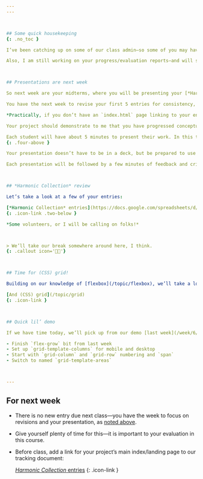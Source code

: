 ```yaml
---
---



## Some quick housekeeping
{: .no_toc }

I’ve been catching up on some of our class admin—so some of you may have gotten alerts about your attendance from Starfish. As a reminder, per our [CD program policies](https://docs.google.com/document/d/1u358io8doX_SVVMGqIM_oH5V0OIccneYu4Ww-uE55QM/edit#heading=h.ytche3vfttbe), you are only allowed two absences before *Bad Things Happen*. Some of you are already at this threshold! You know who you are.

Also, I am still working on your progress/evaluation reports—and will share those with you ahead of your midterm, next week.



## Presentations are next week

So next week are your midterms, where you will be presenting your [*Harmonic Collection*](/project/harmonic) to the class.

You have the next week to revise your first 5 entries for consistency, quality, and cohesion. They should communicate a clear exploration of your topic, and take us on a journey through it. That is going to be different for all of you—based on your topics—but think of both the entries *and* the whole together.

*Practically, if you don’t have an `index.html` page linking to your entries, this is the time to create that. Treat it as your landing page—to introduce us to your topic and guide us through the entries.*

Your project should demonstrate to me that you have progressed conceptually and technically. I expect to see appreciable, significant revision to your existing entries. Show me your *engagement*.

Each student will have about 5 minutes to present their work. In this time, talk us through your topic and explain how you wanted to explore it through your entries. Then show us your pages, taking us through each one—but stay focused on the *whole*. You can also explain what your challenges were, and how you’d improve on the execution with additional time or more experience.
{: .four-above }

Your presentation doesn’t have to be in a deck, but be prepared to use your full amount of time to take us through your work. Also, don’t go over! (I’ll have a timer going.) The project should be shown from the live URL you have submitted, not from your machine. Consider this presentation part of your project!

Each presentation will be followed by a few minutes of feedback and critique from your classmates and from me.



## *Harmonic Collection* review

Let’s take a look at a few of your entries:

[*Harmonic Collection* entries](https://docs.google.com/spreadsheets/d/1vXYVnicRUHnczxPCSaqsmmflynnwP22zhES5jFMPKpw/)
{: .icon-link .two-below }

*Some volunteers, or I will be calling on folks!*



> We’ll take our break somewhere around here, I think.
{: .callout icon='😮‍💨'}



## Time for (CSS) grid!

Building on our knowledge of [flexbox](/topic/flexbox), we’ll take a look its spiritual continuation in *grid*:

[And (CSS) grid](/topic/grid)
{: .icon-link }



## Quick lil’ demo

If we have time today, we’ll pick up from our demo [last week](/week/6/#lets-try-it-out)—but using *grid* instead of *flex*:

- Finish `flex-grow` bit from last week
- Set up `grid-template-columns` for mobile and desktop
- Start with `grid-column` and `grid-row` numbering and `span`
- Switch to named `grid-template-areas`



---
```




## For next week

- There is no new entry due next class—you have the week to focus on revisions and your presentation, as [noted above](#presentations-are-nextweek).

- Give yourself plenty of time for this—it is important to your evaluation in this course.

- Before class, add a link for your project’s main index/landing page to our tracking document:

	[*Harmonic Collection* entries](https://docs.google.com/spreadsheets/d/1vXYVnicRUHnczxPCSaqsmmflynnwP22zhES5jFMPKpw/)
	{: .icon-link }

